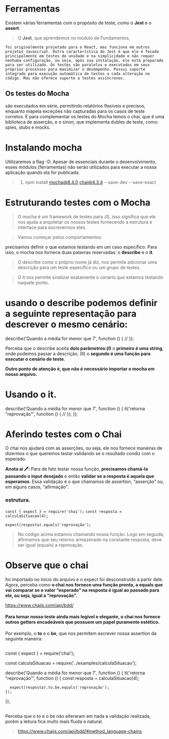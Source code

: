 # Ferramentas
  Existem várias ferramentas com o propósito de teste, como o **Jest** e o **assert**.

  > O **Jest**, que aprendemos no módulo de Fundamentos,
  
    foi originalmente projetado para o React, mas funciona em outros projetos Javascript. Outra característica do Jest é que ele é focado principalmente em testes de unidade e na simplicidade e não requer nenhuma configuração, ou seja, após sua instalação, ele está preparado para ser utilizado. Os testes são paralelos e executados em seus próprios processos para maximizar o desempenho. Possui suporte integrado para execução automática de testes a cada alteração no código. Mas não oferece suporte a testes assíncronos.


  ## Os testes do Mocha
   são executados em série, permitindo relatórios flexíveis e precisos, enquanto mapeia exceções não capturadas para os casos de teste corretos. E para complementar os testes do Mocha temos o chai, que é uma biblioteca de asserção, e o sinon, que implementa dubles de teste, como: spies, stubs e mocks.

# Instalando mocha

  Utilizaremos a flag -D. Apesar de essenciais durante o desenvolvimento, esses módulos (ferramentas) não serão utilizados para executar a nossa aplicação quando ela for publicada.

> 1. npm install mocha@8.4.0 chai@4.3.4 --save-dev --save-exact


# Estruturando testes com o Mocha
  > O mocha é um framework de testes para JS,
    isso significa que ele nos ajuda a arquitetar os nossos testes fornecendo a estrutura e interface para escrevermos eles.

  > Vamos começar pelos comportamentos:

  precisamos definir o que estamos testando em um caso específico. Para isso, o mocha nos fornece duas palavras reservadas: o **describe** e o **it**.

  > O describe
    como o próprio nome já diz, nos permite adicionar uma descrição para um teste específico ou um grupo de testes.

  > O it
    nos permite sinalizar exatamente o cenário que estamos testando naquele ponto.


# usando o describe podemos definir a seguinte representação para descrever o mesmo cenário:

describe('Quando a média for menor que 7', function () {
  //
});

Perceba que o describe aceita **dois parâmetros:(I)** o **primeiro é uma string**, onde podemos passar a descrição, (II) o **segundo é uma função para executar o cenário de teste**.

**Outro ponto de atenção é, que não é necessário importar o mocha em nosso arquivo.**

# Usando o it.

describe('Quando a média for menor que 7', function () {
  it('retorna "reprovação"', function () {
    //
  });
});


# Aferindo testes com o Chai
  O chai nos ajudará com as asserções, ou seja, ele nos fornece maneiras de dizermos o que queremos testar validando se o resultado condiz com o esperado.

**Anota aí 🖊:** 
  Para de fato testar nossa função, **precisamos chamá-la passando o input desejado** e então **validar se a resposta é aquela que esperamos.** Essa validação é o que chamamos de assertion, “asserção” ou, em alguns casos, “afirmação”.

### estrutura.

  `const { expect } = require('chai');`
  `const resposta = calculaSituacao(4);`

  `expect(resposta).equals('reprovação');`

> No código acima
  estamos chamando nossa função.
  Logo em seguida, afirmamos que seu retorno armazenado na constante resposta, deve ser igual (equals) a reprovação.

 # Observe que o chai
  foi importado no início do arquivo e o expect foi desconstruído a partir dele. Agora, perceba como **o chai nos fornece uma função pronta, a equals que vai comparar se o valor “esperado” na resposta é igual ao passado para ele, ou seja, igual a “reprovação”.**

  https://www.chaijs.com/api/bdd/


 #### Para tornar nosso teste ainda mais legível e elegante, o chai nos fornece outros getters encadeáveis que possuem um papel puramente estético.

  Por exemplo, o **to** e o **be**, que nos permitem escrever nossa assertion da seguinte maneira:

## 
  const { expect } = require('chai');

  const calculaSituacao = require('../examples/calculaSituacao');

  describe('Quando a média for menor que 7', function () {
    it('retorna "reprovação"', function () {
      const resposta = calculaSituacao(4);

      expect(resposta).to.be.equals('reprovação');
    });
  });
## 

Perceba que o to e o be não alteraram em nada a validação realizada, porém a leitura fica muito mais fluida e natural.

> https://www.chaijs.com/api/bdd/#method_language-chains









